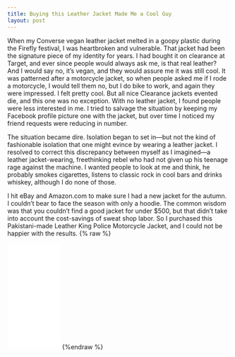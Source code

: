 ```yaml
---
title: Buying this Leather Jacket Made Me a Cool Guy
layout: post
---
```


When my Converse vegan leather jacket melted in a goopy plastic during the Firefly festival, I was heartbroken and vulnerable.  That jacket had been the signature piece of my identity for years.  I had bought it on clearance at Target, and ever since people would always ask me, is that real leather?  And I would say no, it’s vegan, and they would assure me it was still cool.  It was patterned after a motorcycle jacket, so when people asked me if I rode a motorcycle, I would tell them no, but I do bike to work, and again they were impressed.  I felt pretty cool.  But all nice Clearance jackets evented die, and this one was no exception.  With no leather jacket, I found people were less interested in me.  I tried to salvage the situation by keeping my Facebook profile picture one with the jacket, but over time I noticed my friend requests were reducing in number.  

The situation became dire.  Isolation began to set in—but not the kind of fashionable isolation that one might evince by wearing a leather jacket.  I resolved to correct this discrepancy between myself as I imagined—a leather jacket-wearing, freethinking rebel who had not given up his teenage rage against the machine.  I wanted people to look at me and think, he probably smokes cigarettes, listens to classic rock in cool bars and drinks whiskey, although I do none of those. 

I hit eBay and Amazon.com to make sure I had a new jacket for the autumn.  I couldn’t bear to face the season with only a hoodie.  The common wisdom was that you couldn’t find a good jacket for under $500, but that didn’t take into account the cost-savings of sweat shop labor.  So I purchased this Pakistani-made Leather King Police Motorcycle Jacket, and I could not be happier with the results.
{% raw %}
<iframe style="width:120px;height:240px;" marginwidth="0" marginheight="0" scrolling="no" frameborder="0" src="//ws-na.amazon-adsystem.com/widgets/q?ServiceVersion=20070822&OneJS=1&Operation=GetAdHtml&MarketPlace=US&source=ac&ref=qf_sp_asin_til&ad_type=product_link&tracking_id=lovetruthlife-20&marketplace=amazon&region=US&placement=B00IVP0U56&asins=B00IVP0U56&linkId=e7f8c67068a9a6196ba01c6cdeb635dd&show_border=true&link_opens_in_new_window=true&price_color=333333&title_color=0066c0&bg_color=ffffff">
    </iframe>
		{%endraw %}
